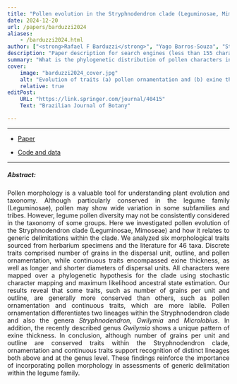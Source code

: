 ```yaml
---
title: "Pollen evolution in the Stryphnodendron clade (Leguminosae, Mimoseae)" 
date: 2024-12-20
url: /papers/barduzzi2024
aliases: 
    - /barduzzi2024.html
author: ["<strong>Rafael F Barduzzi</strong>", "Yago Barros-Souza", "Stefany Liau-Kang", "Leonardo M Borges"]
description: "Paper description for search engines (less than 155 characters)" 
summary: "What is the phylogenetic distribution of pollen characters in the Stryphnodendron clade, and does this distribution support the recent taxonomic rearrangements of its members?"
cover:
    image: "barduzzi2024_cover.jpg"
    alt: "Evolution of traits (a) pollen ornamentation and (b) exine thickness in the Stryphnodendron clade."
    relative: true
editPost:
    URL: "https://link.springer.com/journal/40415"
    Text: "Brazilian Journal of Botany"

---
```


---

- [Paper](https://doi.org/10.1007/s40415-024-01059-y)

- [Code and data](https://github.com/TaxEP/Stryphnodendron-Pollen-ASE)

---

##### Abstract:

<div style="text-align: justify;">
Pollen morphology is a valuable tool for understanding plant evolution and taxonomy. Although particularly conserved in the legume family (Leguminosae), pollen may show wide variation in some subfamilies and tribes. However, legume pollen diversity may not be consistently considered in the taxonomy of some groups. Here we investigated pollen evolution of the Stryphnodendron clade (Leguminosae, Mimoseae) and how it relates to generic delimitations within the clade. We analyzed six morphological traits sourced from herbarium specimens and the literature for 46 taxa. Discrete traits comprised number of grains in the dispersal unit, outline, and pollen ornamentation, while continuous traits encompassed exine thickness, as well as longer and shorter diameters of dispersal units. All characters were mapped over a phylogenetic hypothesis for the clade using stochastic character mapping and maximum likelihood ancestral state estimation. Our results reveal that some traits, such as number of grains per unit and outline, are generally more conserved than others, such as pollen ornamentation and continuous traits, which are more labile. Pollen ornamentation differentiates two lineages within the Stryphnodendron clade and also the genera <i>Stryphnodendron</i>, <i>Gwilymia</i> and <i>Microlobius</i>. In addition, the recently described genus <i>Gwilymia</i> shows a unique pattern of exine thickness. In conclusion, although number of grains per unit and outline are conserved traits within the Stryphnodendron clade, ornamentation and continuous traits support recognition of distinct lineages both above and at the genus level. These findings reinforce the importance of incorporating pollen morphology in assessments of generic delimitation within the legume family.
</div>
